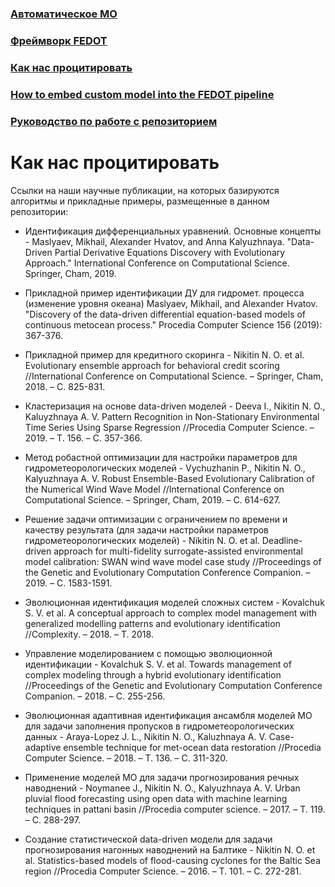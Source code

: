 ### [Автоматическое МО](https://yashchenkoanastasia.github.io/github-pages-with-jekyll/autoML)
### [Фреймворк FEDOT](https://yashchenkoanastasia.github.io/github-pages-with-jekyll/about-FEDOT)
### [Как нас процитировать](https://yashchenkoanastasia.github.io/github-pages-with-jekyll/citation)
### [How to embed custom model into the FEDOT pipeline](https://yashchenkoanastasia.github.io/github-pages-with-jekyll/how-to-embed)
### [Руководство по работе с репозиторием](https://yashchenkoanastasia.github.io/github-pages-with-jekyll/rukovodstvo)

# Как нас процитировать

Ссылки на наши научные публикации, на которых базируются алгоритмы и прикладные примеры, размещенные в данном репозитории:

* Идентификация дифференциальных уравнений. Основные концепты - Maslyaev, Mikhail, Alexander Hvatov, and Anna Kalyuzhnaya. "Data-Driven Partial Derivative Equations Discovery with Evolutionary Approach." International Conference on Computational Science. Springer, Cham, 2019.

* Прикладной пример идентификации ДУ для гидромет. процесса (изменение уровня океана) Maslyaev, Mikhail, and Alexander Hvatov. "Discovery of the data-driven differential equation-based models of continuous metocean process." Procedia Computer Science 156 (2019): 367-376.

* Прикладной пример для кредитного скоринга - Nikitin N. O. et al. Evolutionary ensemble approach for behavioral credit scoring //International Conference on Computational Science. – Springer, Cham, 2018. – С. 825-831.

* Кластеризация на основе data-driven моделей - Deeva I., Nikitin N. O., Kaluyzhnaya A. V. Pattern Recognition in Non-Stationary Environmental Time Series Using Sparse Regression //Procedia Computer Science. – 2019. – Т. 156. – С. 357-366.

* Метод робастной оптимизации для настройки параметров для гидрометеорологических моделей - Vychuzhanin P., Nikitin N. O., Kalyuzhnaya A. V. Robust Ensemble-Based Evolutionary Calibration of the Numerical Wind Wave Model //International Conference on Computational Science. – Springer, Cham, 2019. – С. 614-627.

* Решение задачи оптимизации с ограничением по времени и качеству результата (для задачи настройки параметров гидрометеорологических моделей) - Nikitin N. O. et al. Deadline-driven approach for multi-fidelity surrogate-assisted environmental model calibration: SWAN wind wave model case study //Proceedings of the Genetic and Evolutionary Computation Conference Companion. – 2019. – С. 1583-1591.

* Эволюционная идентификация моделей сложных систем - Kovalchuk S. V. et al. A conceptual approach to complex model management with generalized modelling patterns and evolutionary identification //Complexity. – 2018. – Т. 2018.

* Управление моделированием с помощью эволюционной идентификации - Kovalchuk S. V. et al. Towards management of complex modeling through a hybrid evolutionary identification //Proceedings of the Genetic and Evolutionary Computation Conference Companion. – 2018. – С. 255-256.

* Эволюционная адаптивная идентификация ансамбля моделей МО для задачи заполнения пропусков в гидрометеорологических данных - Araya-Lopez J. L., Nikitin N. O., Kaluzhnaya A. V. Case-adaptive ensemble technique for met-ocean data restoration //Procedia Computer Science. – 2018. – Т. 136. – С. 311-320.

* Применение моделей МО для задачи прогнозирования речных наводнений - Noymanee J., Nikitin N. O., Kalyuzhnaya A. V. Urban pluvial flood forecasting using open data with machine learning techniques in pattani basin //Procedia computer science. – 2017. – Т. 119. – С. 288-297.

* Создание статистической data-driven модели для задачи прогнозирования нагонных наводнений на Балтике - Nikitin N. O. et al. Statistics-based models of flood-causing cyclones for the Baltic Sea region //Procedia Computer Science. – 2016. – Т. 101. – С. 272-281.
